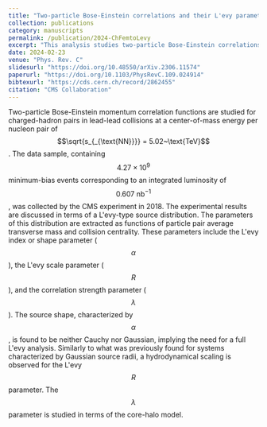 ```yaml
---
title: "Two-particle Bose-Einstein correlations and their L'evy parameters in PbPb collisions at $$\\sqrt{s_{_{\\text{NN}}}} = 5.02~\\text{TeV}$$"
collection: publications
category: manuscripts
permalink: /publication/2024-ChFemtoLevy
excerpt: "This analysis studies two-particle Bose-Einstein correlations of charged hadrons in PbPb collisions at 5.02 TeV, extracting L'evy source parameters as functions of pair transverse mass and collision centrality, providing insight into the space-time structure of the particle-emitting source."
date: 2024-02-23
venue: "Phys. Rev. C"
slidesurl: "https://doi.org/10.48550/arXiv.2306.11574"
paperurl: "https://doi.org/10.1103/PhysRevC.109.024914"
bibtexurl: "https://cds.cern.ch/record/2862455"
citation: "CMS Collaboration"
---
```


Two-particle Bose-Einstein momentum correlation functions are studied for charged-hadron pairs in lead-lead collisions at a center-of-mass energy per nucleon pair of $$\sqrt{s_{_{\text{NN}}}} = 5.02~\text{TeV}$$. The data sample, containing $$4.27\times10^9$$ minimum-bias events corresponding to an integrated luminosity of $$0.607~\mathrm{nb}^{-1}$$, was collected by the CMS experiment in 2018. The experimental results are discussed in terms of a L'evy-type source distribution. The parameters of this distribution are extracted as functions of particle pair average transverse mass and collision centrality. These parameters include the L'evy index or shape parameter ($$\alpha$$), the L'evy scale parameter ($$R$$), and the correlation strength parameter ($$\lambda$$). The source shape, characterized by $$\alpha$$, is found to be neither Cauchy nor Gaussian, implying the need for a full L'evy analysis. Similarly to what was previously found for systems characterized by Gaussian source radii, a hydrodynamical scaling is observed for the L'evy $$R$$ parameter. The $$\lambda$$ parameter is studied in terms of the core-halo model.